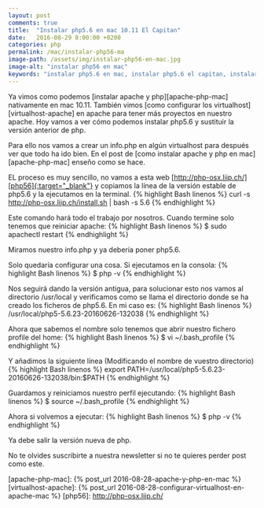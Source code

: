 ```yaml
---
layout: post
comments: true
title:  "Instalar php5.6 en mac 10.11 El Capitan"
date:   2016-08-29 8:00:00 +0200
categories: php
permalink: /mac/instalar-php56-ma
image-path: /assets/img/instalar-php56-en-mac.jpg
image-alt: "instalar php56 en mac"
keywords: "instalar php5.6 en mac, instalar php5.6 el capitan, instalar php5.6"
---
```

Ya vimos como podemos [instalar apache y php][apache-php-mac] nativamente en mac 10.11.
También vimos [como configurar los virtualhost][virtualhost-apache] en apache para tener más proyectos en nuestro apache.
Hoy vamos a ver cómo podemos instalar php5.6 y sustituir la versión anterior de php.

Para ello nos vamos a crear un info.php en algún virtualhost para después ver
que todo ha ido bien. En el post de [como instalar apache y php en mac][apache-php-mac] enseño como se hace.

EL proceso es muy sencillo, no vamos a esta web [http://php-osx.liip.ch/][php56]{:target="_blank"} y copiamos la
línea de la versión estable de php5.6 y la ejecutamos en la terminal.
{% highlight Bash linenos %}
curl -s http://php-osx.liip.ch/install.sh | bash -s 5.6
{% endhighlight %}

Este comando hará todo el trabajo por nosotros. Cuando termine solo tenemos
que reiniciar apache:
{% highlight Bash linenos %}
$ sudo apachectl restart
{% endhighlight %}

Miramos nuestro info.php y ya debería poner php5.6.

Solo quedaría configurar una cosa. Si ejecutamos en la consola:
{% highlight Bash linenos %}
$ php -v
{% endhighlight %}

Nos seguirá dando la versión antigua, para solucionar esto nos vamos al directorio /usr/local
y verificamos como se llama el directorio donde se ha creado los ficheros de php5.6.
En mi caso es:
{% highlight Bash linenos %}
/usr/local/php5-5.6.23-20160626-132038
{% endhighlight %}

Ahora que sabemos el nombre solo tenemos que abrir nuestro fichero profile del home:
{% highlight Bash linenos %}
$ vi ~/.bash_profile
{% endhighlight %}

Y añadimos la siguiente línea (Modificando el nombre de vuestro directorio)
{% highlight Bash linenos %}
export PATH=/usr/local/php5-5.6.23-20160626-132038/bin:$PATH
{% endhighlight %}

Guardamos y reiniciamos nuestro perfil ejecutando:
{% highlight Bash linenos %}
$ source ~/.bash_profile
{% endhighlight %}

Ahora si volvemos a ejecutar:
{% highlight Bash linenos %}
$ php -v
{% endhighlight %}

Ya debe salir la versión nueva de php.

No te olvides suscribirte a nuestra newsletter si no te quieres perder post como este.

[apache-php-mac]: {% post_url 2016-08-28-apache-y-php-en-mac %}
[virtualhost-apache]: {% post_url 2016-08-28-configurar-virtualhost-en-apache-mac %}
[php56]: http://php-osx.liip.ch/